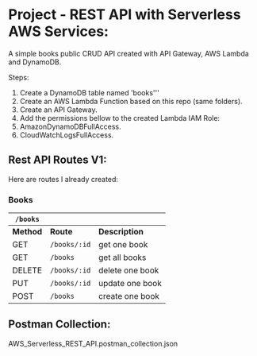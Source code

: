
# Project - REST API with Serverless AWS Services:

A simple books public CRUD API created with API Gateway, AWS Lambda and DynamoDB.

Steps:
1. Create a DynamoDB table named 'books'''
2. Create an AWS Lambda Function based on this repo (same folders).
3. Create an API Gateway.
4. Add the permissions bellow to the created Lambda IAM Role:
5. AmazonDynamoDBFullAccess.
6. CloudWatchLogsFullAccess.

## Rest API Routes V1:

Here are routes I already created:

### Books

|`/books`|||
|-|-|-|
|**Method**|**Route**|**Description**|
|GET|`/books/:id`|get one book|
|GET|`/books`|get all books|
|DELETE|`/books/:id`|delete one book|
|PUT|`/books/:id`|update one book|
|POST|`/books`|create one book|

## Postman Collection:
AWS_Serverless_REST_API.postman_collection.json